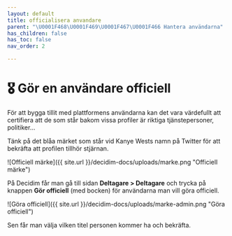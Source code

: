 ```yaml
---
layout: default
title: officialisera anvandare
parent: "\U0001F468‍\U0001F469‍\U0001F467‍\U0001F466 Hantera användarna"
has_children: false
has_toc: false
nav_order: 2

---
```

# 🎖 Gör en användare officiell

För att bygga tillit med plattformens användarna kan det vara värdefullt att certifiera att de som står bakom vissa profiler är riktiga tjänstepersoner, politiker...

Tänk på det blåa märket som står vid Kanye Wests namn på Twitter för att bekräfta att profilen tillhör stjärnan.

![Officiell märke]({{ site.url }}/decidim-docs/uploads/marke.png "Officiell märke")

På Decidim får man gå till sidan **Deltagare > Deltagare** och trycka på knappen **Gör officiell** (med bocken) för användarna man vill göra officiell.

![Göra officiell]({{ site.url }}/decidim-docs/uploads/marke-admin.png "Göra officiell")

Sen får man välja vilken titel personen kommer ha och bekräfta.